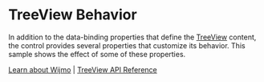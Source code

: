 TreeView Behavior
=================

In addition to the data-binding properties that define the [TreeView](https://www.grapecity.com/wijmo/api/classes/wijmo_nav.treeview.html) content, the control provides several properties that customize its behavior. This sample shows the effect of some of these properties.

[Learn about Wijmo](https://www.grapecity.com/wijmo) | [TreeView API Reference](https://www.grapecity.com/wijmo/api/classes/wijmo_nav.treeview.html)